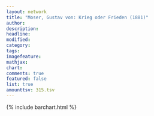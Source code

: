 ```yaml
---
layout: network
title: "Moser, Gustav von: Krieg oder Frieden (1881)"
author:
description:
headline:
modified:
category:
tags:
imagefeature: 
mathjax: 
chart: 
comments: true
featured: false
list: true
amounttsv: 315.tsv
---
```

{% include barchart.html %}
